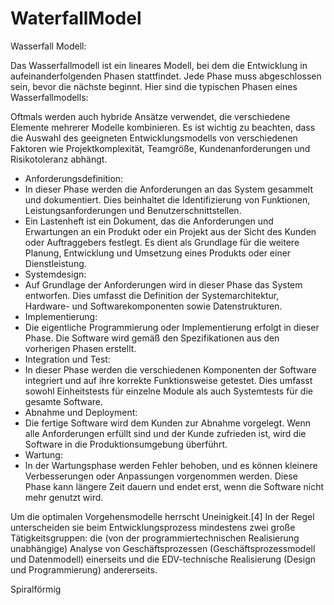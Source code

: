 # WaterfallModel

Wasserfall Modell:

   
Das Wasserfallmodell ist ein lineares Modell, bei dem die Entwicklung in aufeinanderfolgenden Phasen stattfindet. Jede Phase muss abgeschlossen sein, bevor die nächste beginnt. Hier sind die typischen Phasen eines Wasserfallmodells:

Oftmals werden auch hybride Ansätze verwendet, die verschiedene Elemente mehrerer Modelle kombinieren. Es ist wichtig zu beachten, dass die Auswahl des geeigneten Entwicklungsmodells von verschiedenen Faktoren wie Projektkomplexität, Teamgröße, Kundenanforderungen und Risikotoleranz abhängt.

*	Anforderungsdefinition:
*	In dieser Phase werden die Anforderungen an das System gesammelt und dokumentiert. Dies beinhaltet die Identifizierung von Funktionen, Leistungsanforderungen und Benutzerschnittstellen.
*	Ein Lastenheft ist ein Dokument, das die Anforderungen und Erwartungen an ein Produkt oder ein Projekt aus der Sicht des Kunden oder Auftraggebers festlegt. Es dient als Grundlage für die weitere Planung, Entwicklung und Umsetzung eines Produkts oder einer Dienstleistung.
*	Systemdesign:
*	Auf Grundlage der Anforderungen wird in dieser Phase das System entworfen. Dies umfasst die Definition der Systemarchitektur, Hardware- und Softwarekomponenten sowie Datenstrukturen.
*	Implementierung:
*	Die eigentliche Programmierung oder Implementierung erfolgt in dieser Phase. Die Software wird gemäß den Spezifikationen aus den vorherigen Phasen erstellt.
*	Integration und Test:
*	In dieser Phase werden die verschiedenen Komponenten der Software integriert und auf ihre korrekte Funktionsweise getestet. Dies umfasst sowohl Einheitstests für einzelne Module als auch Systemtests für die gesamte Software.
*	Abnahme und Deployment:
*	Die fertige Software wird dem Kunden zur Abnahme vorgelegt. Wenn alle Anforderungen erfüllt sind und der Kunde zufrieden ist, wird die Software in die Produktionsumgebung überführt.
*	Wartung:
* In der Wartungsphase werden Fehler behoben, und es können kleinere Verbesserungen oder Anpassungen vorgenommen werden. Diese Phase kann längere Zeit dauern und endet erst, wenn die Software nicht mehr genutzt wird.

Um die optimalen Vorgehensmodelle herrscht Uneinigkeit.[4] In der Regel unterscheiden sie beim Entwicklungsprozess mindestens zwei große Tätigkeitsgruppen: die (von der programmiertechnischen Realisierung unabhängige) Analyse von Geschäftsprozessen (Geschäftsprozessmodell und Datenmodell) einerseits und die EDV-technische Realisierung (Design und Programmierung) andererseits.

Spiralförmig
 


